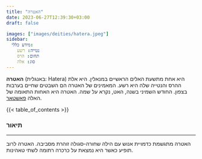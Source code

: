 ```yaml
---
title: "האטרה"
date: 2023-06-27T12:39:30+03:00
draft: false

images: ["images/deities/hatera.jpeg"]
sidebar:
  מידע כללי:
    נטייה: רשע
    תחום: הרס
    סוג: אלה
---
```


**האטרה** (באנגלית: Hatera) היא אחת מתשעת האלים הראשיים במנאלין. היא אלת ההרס והנטייה שלה היא רשע. המאמינים של האטרה הם השבטים שחיים בערבות בצפון. החודש השמיני בשנה, האט, נקרא על שמה. האטרה היא האחות התאומה של האלה [פאשטאר](../phashtar). 

{{< table_of_contents >}}

### תיאור
---
 האטרה מתגשמת כדמויית אנוש עם הילה שחורה-סגולה זוהרת מסביבה. האטרה לרוב תופיע כאשר היא נמצאת על כרכרה רתומה לשתי טאהינות. 
